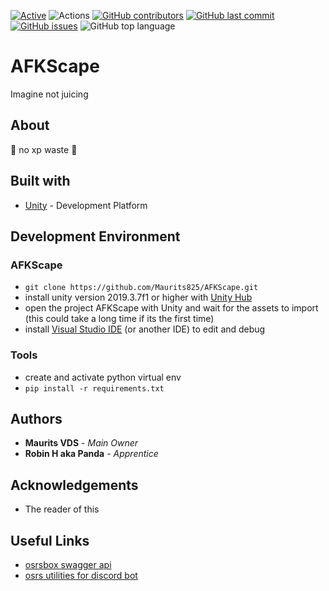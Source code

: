 [![Active](http://img.shields.io/badge/Status-Active-green.svg)](https://github.com/Maurits825/AFKScape) 
![Actions](https://github.com/Maurits825/AFKScape/workflows/Actions/badge.svg)
[![GitHub contributors](https://img.shields.io/github/contributors/Maurits825/AFKScape)](https://github.com/Maurits825/AFKScape/graphs/contributors) 
[![GitHub last commit](https://img.shields.io/github/last-commit/Maurits825/AFKSCape)](https://github.com/Maurits825/AFKScape/commits/master) 
[![GitHub issues](https://img.shields.io/github/issues-raw/Maurits825/AFKSCape)](https://github.com/Maurits825/AFKScape/issues)
![GitHub top language](https://img.shields.io/github/languages/top/maurits825/afkscape)

# AFKScape
Imagine not juicing

## About
:rocket: no xp waste :rocket:

## Built with
* [Unity](https://unity.com/) - Development Platform

## Development Environment
### AFKScape
* `git clone https://github.com/Maurits825/AFKScape.git`
* install unity version 2019.3.7f1 or higher with [Unity Hub](https://unity3d.com/get-unity/download)
* open the project AFKScape with Unity and wait for the assets to import (this could take a long time if its the first time)
* install [Visual Studio IDE](https://visualstudio.microsoft.com/downloads/) (or another IDE) to edit and debug
### Tools
* create and activate python virtual env
* `pip install -r requirements.txt`

## Authors
* **Maurits VDS** - *Main Owner*
* **Robin H aka Panda** - *Apprentice*

## Acknowledgements
* The reader of this

## Useful Links
* [osrsbox swagger api](https://api.osrsbox.com/swaggerui)
* [osrs utilities for discord bot](https://github.com/gc/oldschooljs)

